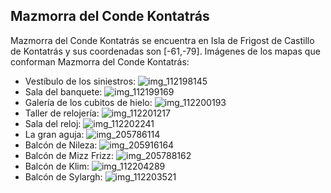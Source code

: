 ## Mazmorra del Conde Kontatrás
Mazmorra del Conde Kontatrás se encuentra en Isla de Frigost de Castillo de Kontatrás y sus coordenadas son [-61,-79].
Imágenes de los mapas que conforman Mazmorra del Conde Kontatrás:
- Vestíbulo de los siniestros: ![img_112198145](https://media.discordapp.net/attachments/1115311447145193482/1115320170643214336/112198145.jpg)
- Sala del banquete: ![img_112199169](https://media.discordapp.net/attachments/1115311447145193482/1115320172178313246/112199169.jpg)
- Galería de los cubitos de hielo: ![img_112200193](https://media.discordapp.net/attachments/1115311447145193482/1115320191082045511/112200193.jpg)
- Taller de relojería: ![img_112201217](https://media.discordapp.net/attachments/1115311447145193482/1115320192633938000/112201217.jpg)
- Sala del reloj: ![img_112202241](https://media.discordapp.net/attachments/1115311447145193482/1115320194240356503/112202241.jpg)
- La gran aguja: ![img_205786114](https://media.discordapp.net/attachments/1115311447145193482/1115347894963277894/205786114.jpg)
- Balcón de Nileza: ![img_205916164](https://media.discordapp.net/attachments/1115311447145193482/1115348219749216316/205916164.jpg)
- Balcón de Mizz Frizz: ![img_205788162](https://media.discordapp.net/attachments/1115311447145193482/1115348063477825636/205788162.jpg)
- Balcón de Klim: ![img_112204289](https://media.discordapp.net/attachments/1115311447145193482/1115320233650036778/112204289.jpg)
- Balcón de Sylargh: ![img_112203521](https://media.discordapp.net/attachments/1115311447145193482/1115320228763680949/112203521.jpg)